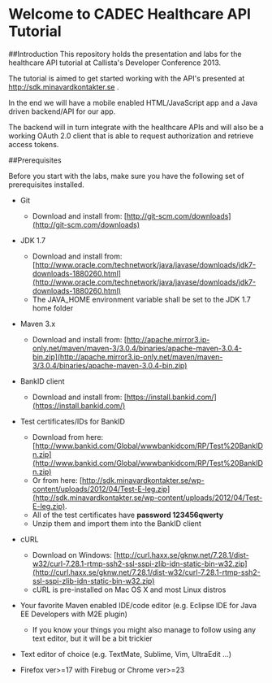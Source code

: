 # Welcome to CADEC Healthcare API Tutorial

##Introduction
This repository holds the presentation and labs for the healthcare API tutorial at Callista's Developer Conference 2013.

The tutorial is aimed to get started working with the API's presented at http://sdk.minavardkontakter.se .

In the end we will have a mobile enabled HTML/JavaScript app and a Java driven backend/API for our app.

The backend will in turn integrate with the healthcare APIs and will also be a working OAuth 2.0 client that is able to request authorization and retrieve access tokens.

##Prerequisites

Before you start with the labs, make sure you have the following set of prerequisites installed.

* Git 
	- Download and install from: [http://git-scm.com/downloads](http://git-scm.com/downloads)

* JDK 1.7
	- Download and install from: [http://www.oracle.com/technetwork/java/javase/downloads/jdk7-downloads-1880260.html](http://www.oracle.com/technetwork/java/javase/downloads/jdk7-downloads-1880260.html)
  - The JAVA_HOME environment variable shall be set to the JDK 1.7 home folder

* Maven 3.x
	- Download and install from: [http://apache.mirror3.ip-only.net/maven/maven-3/3.0.4/binaries/apache-maven-3.0.4-bin.zip](http://apache.mirror3.ip-only.net/maven/maven-3/3.0.4/binaries/apache-maven-3.0.4-bin.zip)

* BankID client
	- Download and install from: [https://install.bankid.com/](https://install.bankid.com/)

* Test certificates/IDs for BankID
	- Download from here: [http://www.bankid.com/Global/wwwbankidcom/RP/Test%20BankIDn.zip](http://www.bankid.com/Global/wwwbankidcom/RP/Test%20BankIDn.zip)
	- Or from here: [http://sdk.minavardkontakter.se/wp-content/uploads/2012/04/Test-E-leg.zip](http://sdk.minavardkontakter.se/wp-content/uploads/2012/04/Test-E-leg.zip). 
  - All of the test certificates have **password 123456qwerty**
  - Unzip them and import them into the BankID client

* cURL
  - Download on Windows: [http://curl.haxx.se/gknw.net/7.28.1/dist-w32/curl-7.28.1-rtmp-ssh2-ssl-sspi-zlib-idn-static-bin-w32.zip](http://curl.haxx.se/gknw.net/7.28.1/dist-w32/curl-7.28.1-rtmp-ssh2-ssl-sspi-zlib-idn-static-bin-w32.zip)
  - cURL is pre-installed on Mac OS X and most Linux distros

* Your favorite Maven enabled IDE/code editor (e.g. Eclipse IDE for Java EE Developers with M2E plugin)
  - If you know your things you might also manage to follow using any text editor, but it will be a bit trickier

* Text editor of choice (e.g. TextMate, Sublime, Vim, UltraEdit ...)

* Firefox ver>=17 with Firebug or Chrome ver>=23
